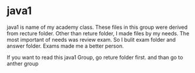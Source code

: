 # java1
java1 is name of my academy class.
These files in this group were derived from recture folder.
Other than reture folder, I made files by my needs.
The most important of needs was review exam. 
So I bulit exam folder and answer folder.
Exams made me a better person.

If you want to read this java1 Group, go reture folder first.
and than go to anther group
